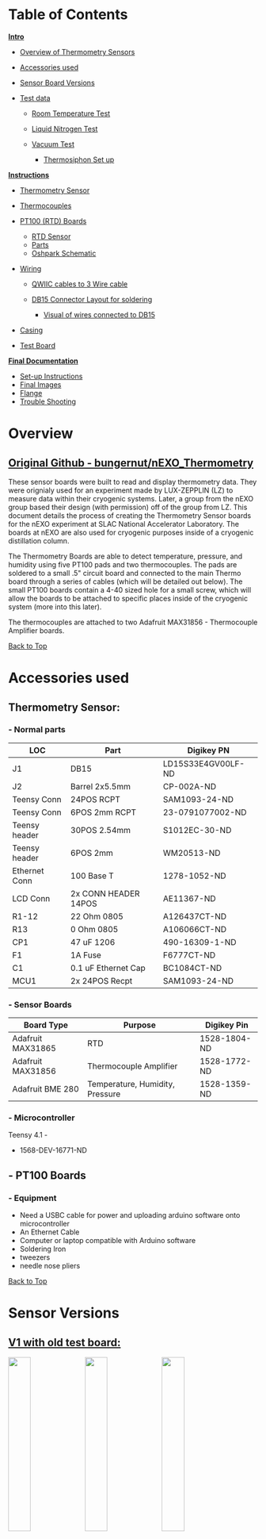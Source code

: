 # Table of Contents

<u>**Intro**</u>
- [Overview of Thermometry Sensors](#overview)
- [Accessories used](#accessories-used)
- [Sensor Board Versions](#sensor-versions)
- [Test data](#tests)
    
    - [Room Temperature Test](#u-room-temp-test-u)
    - [Liquid Nitrogen Test](#u-liquid-nitrogen-test-u)
    - [Vacuum Test](#u-cold-test---inside-vacuum-for-nexo-distillation-column-u)
     
      - [Thermosiphon Set up](#thermosiphon-set-up)


<u>**Instructions**</u>

- [Thermometry Sensor](#thermometry-sensor-1)
- [Thermocouples](#thermocouples)
- [PT100 (RTD) Boards](#pt100-rtd-boards)

  - [RTD Sensor](#sensor)
  - [Parts](#parts)
  - [Oshpark Schematic](#oshpark-schematic)
- [Wiring](#wiring)

  - [QWIIC cables to 3 Wire cable](#pt100-board-to-db15-wires-3-wire-configuration)
  - [DB15 Connector Layout for soldering](#db15-layout)

    - [Visual of wires connected to DB15](#to-db-15-images)
- [Casing](#casing)

- [Test Board](#test-board)


<u>**Final Documentation**</u>

- [Set-up Instructions](#set-up-instructions)
- [Final Images](#final-images)
- [Flange](#flange)
- [Trouble Shooting](#trouble-shooting)





# Overview

## [Original Github - bungernut/nEXO_Thermometry](https://github.com/bungernut/nEXO_Thermometry)

These sensor boards were built to read and display thermometry data. They were orignialy used for an experiment made by LUX-ZEPPLIN (LZ) to measure data within their cryogenic systems. Later, a group from the nEXO group based their design (with permission) off of the group from LZ. This document details the process of creating the Thermometry Sensor boards for the nEXO experiment at SLAC National Accelerator Laboratory. The boards at nEXO are also used for cryogenic purposes inside of a cryogenic distillation column. 

The Thermometry Boards are able to detect temperature, pressure, and humidity using five PT100 pads and two thermocouples. The pads are soldered to a small .5" circuit board and connected to the main Thermo board through a series of cables (which will be detailed out below). The small PT100 boards contain a 4-40 sized hole for a small screw, which will allow the boards to be attached to specific places inside of the cryogenic system (more into this later). 

The thermocouples are attached to two Adafruit MAX31856 - Thermocouple Amplifier boards. 

[Back to Top](#table-of-contents)

# Accessories used


## Thermometry Sensor:


### - Normal parts
| LOC | Part | Digikey PN |
| -- | -- | -- |
| J1 |  DB15 | LD15S33E4GV00LF-ND |
| J2 | Barrel 2x5.5mm | CP-002A-ND |
|Teensy Conn| 24POS RCPT| SAM1093-24-ND|
|Teensy Conn| 6POS 2mm RCPT| 23-0791077002-ND |
|Teensy header| 30POS 2.54mm | S1012EC-30-ND |
|Teensy header| 6POS 2mm | WM20513-ND |
| Ethernet Conn | 100 Base T | 1278-1052-ND |
| LCD Conn | 2x CONN HEADER 14POS | AE11367-ND|
| R1-12 | 22 Ohm 0805 | A126437CT-ND |
| R13 | 0 Ohm 0805 | A106066CT-ND |
| CP1 | 47 uF 1206 | 490-16309-1-ND |
| F1 | 1A Fuse | F6777CT-ND |
| C1 | 0.1 uF Ethernet Cap | BC1084CT-ND |
| MCU1 | 2x 24POS Recpt | SAM1093-24-ND |

### - Sensor Boards
| Board Type | Purpose | Digikey Pin |
| -- | -- | -- |
| Adafruit MAX31865 | RTD | 1528-1804-ND |
| Adafruit MAX31856 | Thermocouple Amplifier | 1528-1772-ND |
| Adafruit BME 280 | Temperature, Humidity, Pressure | 1528-1359-ND |

### - Microcontroller

Teensy 4.1 -
  - 1568-DEV-16771-ND

## - PT100 Boards


### - Equipment

- Need a USBC cable for power and uploading arduino software onto microcontroller
- An Ethernet Cable
- Computer or laptop compatible with Arduino software
- Soldering Iron
- tweezers
- needle nose pliers







[Back to Top](#table-of-contents)

# Sensor Versions


## <u> V1 with old test board: </u>

<img src = "https://user-images.githubusercontent.com/108306069/180639728-da122901-7785-490f-8541-07e176c8003f.jpg" width="30%" height="30%" /> <img src = "https://user-images.githubusercontent.com/108306069/180639732-4a652e38-5c96-459b-b6cc-5a22cece129e.jpg" width="30%" height="30%" />
<img src = "https://user-images.githubusercontent.com/108306069/180639743-0a02138f-b131-4d3f-869e-5574912ddfaf.jpg" width="30%" height="30%" />


## <u> V2 with new test board: </u>

<img src = "https://user-images.githubusercontent.com/108306069/180685188-c0f67bbc-1eb3-444f-8481-792b022677f2.jpg" width="50%" height="50%" /> <img src = "https://user-images.githubusercontent.com/108306069/180685219-8be5ff90-ff56-4a7b-890c-3c6aa682cf0f.jpg" width="45%" height="45%" />

## <u> V3 with test thermocouples and Copper block inputs </u>

<img src = "https://user-images.githubusercontent.com/108306069/181170964-011baca8-69f6-4f5b-88f1-50cd95f96876.jpg" width="50%" height="50%" />

(picture of copper blocks)

## <u> V4 - Finished (Final) Board: </u>

- Completed PT100 pads/circuit boards and two thermocouples

<img src = "https://user-images.githubusercontent.com/108306069/183540359-ea371047-1c70-486d-84a8-376f889c4bae.jpg" width="50%" height="50%" /> <img src = "https://user-images.githubusercontent.com/108306069/183540362-a6e5615e-7300-4030-a3be-22b11449a82e.jpg" width="45%" height="45%" />


[Back to Top](#table-of-contents)
# Tests

## <u> Room Temp Test </u>

- With PT100 inputs and short Thermocouples

### readings:

| Sensor | 1st Reading | 2nd Reading | 3rd Reading | Actual temperature | 
| -- | -- | -- | -- | -- |
| RTD 1 | 296.58 K | 296.48 K | 296.31 K |  | 
| RTD 2 | 295.57 K | 295.54 K | 295.64 K |  |
| RTD 3 | 296.08 K | 296.11 K | 296.42 K |  |
| RTD 4 | 296.01 K | 295.98 K | 295.87 K |  |
| RTD 5 | 295.98 K | 295.94 K | 296.04 K |  |
| TC 1 | 295.45 K | 295.53 K | 295.86 K |  |
| TC 2 | 295.09 K | 295.11 K | 295.17 K |  |


## <u> Liquid Nitrogen Test </u>

- With Original Copper PT100 blocks and long Thermocouples
- Finished Thermo Sensor, tested temperature readout with Liquid Nitrogen - ~ 77 Kelvin. 
  - Small margin of error on TCs +/- 3 Kelvin.

Liquid Nitrogen ranfes from 63 K - 77.2 Kelvin

###  Readings:

| Sensor | 1st Reading | 2nd Reading | 3rd Reading | Actual temperature | 
| -- | -- | -- | -- | -- |
| RTD 1 | 76.00 K | 75.97 K | 76.06 K | 77.2 K |
| RTD 2 | 76.18 K | 76.15 K | 76.27 K | 77.2 K |
| RTD 3 | 76.09 K | 76.09 K | 76.18 K | 77.2 K |
| RTD 4 | 76.03 K | 76.03 K | 76.09 K | 77.2 K |
| RTD 5 | 75.75 K | 75.69 K | 75.72 K | 77.2 K |
| TC 1 | 81.86 K | 81.72 K | 82.15 K | 77.2 K |
| TC 2 | 80.08 K | 80.31 K | 80.28 K | 77.2 K |


## <u> Cold Test - Inside vacuum for nEXO Distillation Column </u>

### Thermosiphon set up:



<img src = "https://user-images.githubusercontent.com/108306069/184038434-a6cbc5ee-32a0-496f-91f1-35d18373e046.jpg" width="60%" height="60%" />

The thermosiphon acts as an evaporator for the Liquid Xenon Cell in which it is located. The thermosiphon will be pumping Liquid Nitrogen through it's main two tubes connected at the top:

<img src = "https://user-images.githubusercontent.com/108306069/184044204-3818bdc9-bebf-4102-854a-fe845508ea35.jpg" width="60%" height="60%" />

Once the entire distillaiton column is completed, Gaseous Xenon will be pumped into the main chamber (where the Thermosiphon is located) inside of a smaller enclosed space. This is attached directly below the thermosiphon.


PT100 sensors are screwed into specific places on the thermosiphon. To test, we used PT100 sensor blocks used by a different experiment - LZ. We compared the new PT100s (RTDs) to the previous ones - with the knowledge that LZ's worked - in order to discern any unusual readings from the new PT100s

There are two PT100's from LZ, and four PT100s from nEXO. From now on, I will label the new PT100s as RTD, and the old RTDs as LZ. They are labeled on the Thermosiphon as shown:

##### Front Side view:

<img src="https://user-images.githubusercontent.com/108306069/184040527-e4ccb5d4-3682-4ab1-801c-1d8b744ef3c8.png" width="60%" height="60%" />

##### Back Side view:

<img src="https://user-images.githubusercontent.com/108306069/184040604-15123de5-772b-485e-8ff4-fd65ef4b4c60.png" width="60%" height="60%" />

LZ1 and RTD 4 are in parallel with each other on the Aluminium block - They should be reading relatively the same temperatures.
LZ2 and RTD 1 are also in parallel with each other on the Copper block - They should be reading the same temperatures as well.

#### **Note:**

<img src = "https://user-images.githubusercontent.com/108306069/184043248-99a460e7-974e-4453-9f7a-95cef09b9bd0.jpg" width="60%" height="60%" />

- The *top* of the Thermosiphon - (Copper block) is where the cool Liquid Nitrogen will enter, this is the coldest area
    -  RTDs 1 and 2, and LZ 2 are located here
- The *very bottom* of the block (aluminium block) is where the heater is located - the warmest area.
    - RTDs 3 and 4, and LZ 1 are located here

### Set Thermosiphon temperature at 170 K	(Aluminium block).

| PT100 |	Measurement (K) |
| -- | -- |
| RTD1	| 158.16 |
| RTD2	| 147.29 |
| RTD3	| 169.99 |
| RTD4	| 170.31 |
| -- | -- |
| LZ1 |	170.83 |
| LZ2 |	157.61 |

- This is very promising information - RTDs 3 and 4, and LZ 1 are located directly on the heater, reading near exactly 170 K. In addition, LZ1 and RTD4 sensor readings are very close to each other - roughly .5 K apart from one another




[Back to Top](#table-of-contents)

# Instructions: 

# Thermometry Sensor

### OshPark link:

[Thermometry_Board_V2](https://oshpark.com/shared_projects/bG9Ms06A)


### Finished schematic:

<img src="https://user-images.githubusercontent.com/108306069/180638077-1676d7af-37d4-4900-81e7-8d532505efff.png" width="40%" height="40%" /> 

### Initial Board:

<img src = "https://user-images.githubusercontent.com/108306069/180638084-9f4401e8-8b92-4297-a38c-d2ef5e9d8e3c.jpg" width="30%" height="30%" />

<img src = "https://user-images.githubusercontent.com/108306069/180638138-ed8431ed-e6fe-4d70-b511-20ef9f321969.jpg" width="20%" height="20%" /> <img src = "https://user-images.githubusercontent.com/108306069/180638139-28253d3c-6404-44e0-8641-dd005f827168.jpg" width="20%" height="20%" />



Parts:
| LOC | Part | Digikey PN | Color on Schematic |
| -- | -- | -- | -- |
| J1 |  DB15 | LD15S33E4GV00LF-ND | yellow |
| J2 | Barrel 2x5.5mm | CP-002A-ND | Dark Blue |
|Teensy Conn| 24POS RCPT| SAM1093-24-ND| Orange |
|Teensy Conn| 6POS 2mm RCPT| 23-0791077002-ND | Purple |
|Teensy header| 30POS 2.54mm | S1012EC-30-ND | Orange |
|Teensy header| 6POS 2mm | WM20513-ND | Purple |
| Ethernet Conn | 100 Base T | 1278-1052-ND | Red |
| LCD Conn | 2x CONN HEADER 14POS | AE11367-ND| Green |
| R1-12 | 22 Ohm 0805 | A126437CT-ND | -- |
| R13 | 0 Ohm 0805 | A106066CT-ND | -- |
| CP1 | 47 uF 1206 | 490-16309-1-ND | Teal |
| F1 | 1A Fuse | F6777CT-ND | Pink |
| C1 | 0.1 uF Ethernet Cap | BC1084CT-ND | Light Blue circle |
| MCU1 | 2x 24POS Recpt | SAM1093-24-ND | -- |

[Back to Top](#table-of-contents)
## Highlighted Schematic:

<img width="480" alt="Screen Shot 2022-07-24 at 1 06 48 AM" src="https://user-images.githubusercontent.com/108306069/180638238-5b6b8076-db8e-48e9-a57a-634a00a3c19e.png" >


<img width="417" alt="Screen Shot 2022-07-24 at 1 08 24 AM" src="https://user-images.githubusercontent.com/108306069/180638297-c3f823bd-0eec-4a62-8e48-fff99ad0ff64.png"> <img width="209" alt="Screen Shot 2022-07-24 at 1 08 46 AM" src="https://user-images.githubusercontent.com/108306069/180638304-716aab9d-0b48-4e20-99e5-422189077b5f.png">



## Soldering:
The order in that I added pieces (this is not the best order to go in).
- **22 Ohm Resistors** onto pads R1-R12, skipping R-13
- **0 Ohm Resistor** onto R-13 pad
- **DB15 Connector** on the J1 pad
- **LCD Connectors** on the ILI9341TFT1 and ILI9341TFT2 pads
  - Make sure the keying slot is facing the right direction. On the main board, the slot should be facing *toward* the MAX31865 pads and *away* from the Teensy pad.
  - On the **small** board, make sure the slot is facing *away* from the ILI9341TFT3 Through Holes.
- The **1A Fuse** on the F1 pad 
- A **47 uF capacitor** on CP1 pad, below the Fuse.
- **0.1 uF Ethernet Capacitor** on pad C1.
  - The name of the pad isn’t visible on the schematic; the capacitor is next to the Ethernet Plugin
- An **Ethernet plugin** on the Teensy-Ethernet1 pad.
  - The opening of the connector should also be facing *away* from the board.
- A **Black Barrel Power Jack connector** on the J2 pad.
  - Make sure that this connector is also facing the correct direction; the main connector should be facing *away* from the middle of the board
- The **Receptacle Connectors** are placed on the long row of ThroughHole pins on the Teensy pad:

<img src = "https://user-images.githubusercontent.com/108306069/180638956-a9f4992f-68ad-4474-b62a-6bd775c51de7.jpg" width="40%" height="40%" /> 

- Similarly, long **connector headers** (length 24) and smaller (3x2) connector headers will be soldered to the Teensy 4.1 board:
  - The 3x2 connector has it's *shortest* side soldered to the Teensy
  - The long 24 pin connector has it's *longest* side solder to the Teensy

<img src = "https://user-images.githubusercontent.com/108306069/181919947-589803b9-3c0a-4296-adec-bf5b955ecb33.jpg" width="25%" height="25%" /> <img src = "https://user-images.githubusercontent.com/108306069/181919948-7f15019d-8140-42b7-aea9-99a95137dfb5.jpg" width="42%" height="42%" />


- The pins (connected to the Teensy) will be put into the Recepticle connectors already soldered to the main board:

<img src = "https://user-images.githubusercontent.com/108306069/181172550-0d29fc93-3e87-45c5-93e3-dfb6dbc3ec84.jpg" width="20%" height="20%" /> <img src = "https://user-images.githubusercontent.com/108306069/181172567-f0d6f51a-caa4-4dad-b8c4-823b8bbb318a.jpg" width="20%" height="20%" /> <img src = "https://user-images.githubusercontent.com/108306069/181172573-9c1763ad-7686-44b1-8bba-2d3ff5003451.jpg" width="20%" height="20%" />


[Back to Top](#table-of-contents)

### Sensor Boards:

#### Parts Used

| Board Type | Purpose | Digikey Pin | Amount |
| -- | -- | -- | -- |
| Adafruit MAX31865 | Resistance Temperature Detector | 1528-1804-ND | Five |
| Adafruit MAX31856 | Thermocouple Amplifier | 1528-1772-ND | Two |
| Adafruit BME 280 | Temperature, Humidity, Pressure Detector | 1528-1359-ND | One |

- Five Adafruit MAX 31865 boards (Resistance Temperature Detectors (RTDs)) are soldered to their respective places along one end of the main board.
  - These for pin holes are normally where two wire clamps would go. However, instead, we are going to put 3 Connector headers here.  The MAX 31865 boards do not have Connectors that are wide enough for the 4 pins, so break apart the receptacle headers into singular pieces.


<img src = "https://user-images.githubusercontent.com/108306069/181920039-1a44e52b-00bb-43bd-bdd3-d3d7f7bd06a8.jpg" width="55%" height="55%" />

 <img src = "https://user-images.githubusercontent.com/108306069/181920138-42bf636e-e0b3-4abb-a5d2-f194df4a10ec.jpg" width="40%" height="40%" /> <img src = "https://user-images.githubusercontent.com/108306069/181920141-11c5d22f-c9d0-45af-85e8-5ba06314fb83.jpg" width="40%" height="40%" />


The individual pins will go in three specific places; one pin in the F- hole, one in the RTD+, and the last in th F+ hole. The front of the Adafruit board has just the F- and F+ label - the RTD+ hole is directly to the left of the F+ slot (see image). The full labels can also be seen on the very back. 


<img src = "https://user-images.githubusercontent.com/108306069/187054805-c953127b-f872-4fbc-a5ba-3dc6903071c7.jpg" width="80%"/>


<img src ="https://user-images.githubusercontent.com/108306069/187054814-ae1196d0-239b-4c44-93dc-ff568f831fd4.jpg" width=80% />


<img src = "https://user-images.githubusercontent.com/108306069/181175433-eba0cc57-0372-44fe-94a2-c6e2bdbae26a.jpg" width="50%" height="50%" />


- Two Adafruit MAX31856 boards (Thermocouple Amplifiers) are soldered to other side of board:


<img src = "https://user-images.githubusercontent.com/108306069/181175257-f38b23bc-bbe1-4071-92da-5e653a874c01.jpg" width="35%" height="35%" /> <img src = "https://user-images.githubusercontent.com/108306069/181175021-fc2dc400-9023-4525-9681-a0582e45d439.jpg" width="35%" height="35%" />


- One BME 280 Board (Temperature, Humidity, Pressure):

<img src = "https://user-images.githubusercontent.com/108306069/181176123-2502de2a-f2b0-4295-82b8-a4fbc86d7f7d.jpg" width="45%" height="45%" />
<img src = "https://user-images.githubusercontent.com/108306069/181176235-8fb24f9e-967a-4424-92e5-b60690b69af9.jpg" width="45%" height="45%" />


## MAX31856 - RTD Board
- The RTD boards (in our version) were modified for a 3 wire configuration.
- Initially, the connection line on the copper plates - between the 4 and 3 wire pads (ass seen in below images) - needs to be severed.
  - Taking an exact-o knife, the copper line is cut/scraped away.

## Before

<img src = "https://user-images.githubusercontent.com/108306069/183705753-a459558c-e3a5-4364-98cc-3f706cf5fabd.jpg" width="50%" height="50%"/> 


<img src = "https://user-images.githubusercontent.com/108306069/181443437-a7d02452-e05f-4367-acda-826065b1d67f.jpg" width="30%" height="30%" /> <img src = "https://user-images.githubusercontent.com/108306069/181443445-44dd36ed-dc8b-4a6f-8277-9e1c49840136.jpg" width="30%" height="30%" />


## After
<img src = "https://user-images.githubusercontent.com/108306069/183706656-addcf999-cf3f-4ec3-9eaa-95f944c6f043.jpg" width="60%" height="60%" />

<img src = "https://user-images.githubusercontent.com/108306069/183706736-f2eb818f-f915-4d97-beaa-b10d0270bd2a.jpg" width="60%" height="60%" /> 
<img src = "https://user-images.githubusercontent.com/108306069/183706820-2c4dccbe-210b-4160-a0f3-18130e1b46a4.jpg" width="50%" height="50%" /> 



- The two 3 wire pads need to then be soldered together



<img src = "https://user-images.githubusercontent.com/108306069/183702550-97961d95-3650-4c10-a858-08f2cdb1fe40.jpg" width="50%" height="50%" />


Nothing needs to be changed for the BME or Thermocouple amplifiers

[Back to Top](#table-of-contents)

# Thermocouples


The thermocouples used in this sensor are type 'T', with Copper and Constantan (Cu-Con) metals. This type of thermocouple can measure tempuratures from -250 degrees Celsius (23.15 K) to 350 degrees Celsius (623.15 K), which is very helpful to measure accurate temperatures in cryogenic conditions.

Thermocouples themselves always consist of two different types of metals that are joined together at one end - whether with solder or welding is up to the person. When the soldered end of the thermocouple is heated or cooled a voltage is created that can be associated with a specific temperature.

The thermocouples in our system will be used in conjunction with the Adafruit MAX31856 (Thermocouple Amplifier) boards. We'll need two - preferably long (roughly two and a half feet long) in order to test temperature readings. You can also make two short thermocouples in order to quickly test room temperature without the hastle of the long wires.

First, strip both ends of the thermocouple wires - the outer plastic, then the individuals (as shown in the images below).

Leave one side of the wire alone, that will be inserted into the connectors on the thermocouple amplifiers.
On the other end, twist the two metals and solder the wires together.

<img src = "https://user-images.githubusercontent.com/108306069/184797978-875eb3f6-0d54-40ae-a58f-71dc5eee1eac.jpg" width="48%" height="48%" /> <img src = "https://user-images.githubusercontent.com/108306069/184797980-2b07f6f5-91d4-435a-9811-92fedaaa957c.jpg" width="48%" height="48%" />
<img src = "https://user-images.githubusercontent.com/108306069/184797981-82fad48f-1704-4114-9ee3-c38b7d32de4a.jpg" width="48%" height="48%" /> <img src = "https://user-images.githubusercontent.com/108306069/184797982-a81cf862-99a1-4ac6-b710-d1bf91d4642b.jpg" width="48%" height="48%" />


<img src = "https://user-images.githubusercontent.com/108306069/184797984-be74ec2f-2472-46f0-8b26-a14d1fa91c11.jpg" width="48%" height="48%" /> <img src = "https://user-images.githubusercontent.com/108306069/184797985-349ff1dd-66df-4d0f-b85b-1d4ba747c348.jpg" width="48%" height="48%" /> <img src = "https://user-images.githubusercontent.com/108306069/184797986-8c6c7884-4de2-402e-9d6a-dd6a6c5a505d.jpg" width="48%" height="48%" />




The two ends that were not soldered together will be inserted into the terminal block (the black fastener), the Copper wire will be placed in the positive port (right hole) and the Constantan wire will be placed into the negative port (left hole).

Screw the top until the wires rest tightly inside the terminal block.

<img src = "https://user-images.githubusercontent.com/108306069/184805117-dcde885e-2d76-4d93-8e5a-e100852c7875.jpg" width="48%" height="48%" /> <img src = "https://user-images.githubusercontent.com/108306069/184805121-ee6cd491-92a6-4038-940c-528f8b567b45.jpg" width="48%" height="48%" />

<img src = "https://user-images.githubusercontent.com/108306069/184806560-3b6ca52e-71c3-46db-adff-15a50cf7afdc.jpg" width="48%" height="48%" />




Full Sensor with short thermocouples and Test board:

<img src = "https://user-images.githubusercontent.com/108306069/184806520-f2504c28-adb8-4823-b3b6-62ac52206db0.jpg" width="60%" height="60%" />

Full sensor with long thermocouples, connected to copper sensor blocks:

<img src = "https://user-images.githubusercontent.com/108306069/181170964-011baca8-69f6-4f5b-88f1-50cd95f96876.jpg" width="60%" height="60%" />





[Back to Top](#table-of-contents)

# PT100 (RTD) Boards

These boards were designed to measure and read out temperatures taken from a PT100 (RTD) sensor, which is transmitted to the Adafruit MAX 31865 boards using a QWIIC JST Conncector. The board itself is designed to lever and flatten the white RTD pad against the surface of an object (as seen in images below). 

The board was designed with a 4-40 screw hole in order to lever the PT100 pads onto the surface (in nEXO's case - the Thermosiphon as explained [above](#thermosiphon-set-up)):


<img src = "https://user-images.githubusercontent.com/108306069/184951746-3d9781f4-3e90-45ee-a319-53f1975df39f.jpg" width="80%" height="80%" />

<img src = "https://user-images.githubusercontent.com/108306069/184952454-4f8a7b08-593c-4097-a2c9-51678762b16a.jpg" width="60%" height="60%" />

----

<img src = "https://user-images.githubusercontent.com/108306069/184951745-5f80ee6f-18ba-4bc3-85bd-5df7187f7dcd.jpg" width="80%" height="80%" />
<img src = "https://user-images.githubusercontent.com/108306069/184952451-c3b241d5-560c-49d6-adca-50b395936aa7.jpg" width="60%" height="60%" />




Full Set Up

<img src = "https://user-images.githubusercontent.com/108306069/184950659-782837f7-7d89-4b54-8d48-7881b280e1de.jpg" width="48%" height="48%" />


<img src = "https://user-images.githubusercontent.com/108306069/184950651-861cfc07-9899-45eb-b866-f16872eb4698.jpg" width="48%" height="48%" />

<img src = "https://user-images.githubusercontent.com/108306069/184950662-61a63287-75ee-48fd-843a-6d65c137ffc9.jpg" width="48%" height="48%" />


### Boards:

<img src = "https://user-images.githubusercontent.com/108306069/184798246-4e013e32-0c95-4a86-936d-31fb06b9b0be.jpg" width="48%" height="48%" />


### Sensor:

<img src="https://user-images.githubusercontent.com/108306069/184969295-23648c81-804a-42bb-b3d2-1c7f80b1928e.png" width="48%" height="48%" />

---
## Parts:
---

| Part | Store | Pin |
| -- | -- | -- |
| PT100 - RTD | Digikey | 1759-1021-ND |
| Qwiic JST Connector | Mouser Electronics | 474-PRT-16766 |
| 4 Position Cable | Digikey | 1568-PRT-17257-ND |

[Back to Top](#table-of-contents)


### <u> OshPark Schematic:</u>

[PT100 Level Board - V2](https://oshpark.com/shared_projects/1DKsv6yt)



### <u> Comparisons: </u>

with penny:

<img src = "https://user-images.githubusercontent.com/108306069/184798241-0bbd25b9-b909-4962-983e-b0059b872fcb.jpg" width="48%" height="48%" />
<img src = "https://user-images.githubusercontent.com/108306069/184798242-a41971a1-3661-47c6-b173-a4070373a6c7.jpg" width="48%" height="48%" />

<img src = "https://user-images.githubusercontent.com/108306069/184798243-900d006e-df9b-4ceb-81c1-b156dcc14dbd.jpg" width="48%" height="48%" />
<img src = "https://user-images.githubusercontent.com/108306069/184798244-b7bac9e2-b7d5-40ac-bbb6-55a04a2c51d4.jpg" width="48%" height="48%" />
<img src = "https://user-images.githubusercontent.com/108306069/184798245-7f464741-0f0c-41e6-a66d-0577741e8255.jpg" width="48%" height="48%" />

[Back to Top](#table-of-contents)



### <u>completed</u>


<img src = "https://user-images.githubusercontent.com/108306069/184798247-97b44e98-79d8-4d36-9f35-07704dedc6bc.jpg" width="48%" height="48%" /> <img src = "https://user-images.githubusercontent.com/108306069/184798250-efc112f6-208a-4ca2-93cb-04ed21375a96.jpg" width="48%" height="48%" />

back <img src = "https://user-images.githubusercontent.com/108306069/184798253-8b540f9c-14ed-4fb1-9387-312c0a8043bb.jpg" width="48%" height="48%" />


side <img src = "https://user-images.githubusercontent.com/108306069/184798254-52c8c02e-8b04-428b-8215-11323210e509.jpg" width="48%" height="48%" />

Make sure that the ends of the RTD wires after soldered are snipped short.

[Back to Top](#table-of-contents)



full comparisons:

<img src = "https://user-images.githubusercontent.com/108306069/184798255-164ce5cf-6c33-44c3-a01d-942c3d9cd700.jpg" width="48%" height="48%" /> <img src = "https://user-images.githubusercontent.com/108306069/184798256-335c2450-7c80-474a-94a2-6643f4cf7475.jpg" width="48%" height="48%" /> <img src = "https://user-images.githubusercontent.com/108306069/184798258-bb97a8a4-cba2-403e-8e52-9b3c1d01a697.jpg" width="48%" height="48%" /> <img src = "https://user-images.githubusercontent.com/108306069/184798260-c2317e7e-282b-4c94-b463-5d3f2655efab.jpg" width="48%" height="48%" /> <img src = "https://user-images.githubusercontent.com/108306069/184798261-e6a00067-6130-4e04-b76c-b88df7d5d8cb.jpg" width="48%" height="48%" /> <img src = "https://user-images.githubusercontent.com/108306069/184798262-79985214-8987-45cd-a599-e24f5544ab8b.jpg" width="48%" height="48%" />

<img src="https://user-images.githubusercontent.com/108306069/184798263-ab4ef19c-5ebb-42a2-ac35-c9d8b32cce67.png" width="70%" height="70%" />




[Back to Top](#table-of-contents)

# Wiring

## PT100 Board to DB15 wires (3 wire configuration)

### Materials:

- Heat-shrink
- Three Wire cable
- 4 position cable (digikey)

The PT100 wires are connected to the Adafruit board with a 3 wire configuration. 
The four position (4P) cable bought from digikey site contains four wires and has two male QWIIC connectors on either side - the length of the wire will need to be cut in half.

---

The reason for a 3 wire configuration over simply just having two has to do with the added resistance in the wires themselves. 


<img src="https://user-images.githubusercontent.com/108306069/186334230-cf53a1a7-a5ce-4c4d-8199-8c371e8bb186.png" width="50%" />



In a three or four wire configuration, the extra third and fourth wires detect the added resistance in the main (1st and 2nd) wires so that we are able to later account for it. 
However, a four wire configuration is very complicated to put together. 
Therefore, a 3 wire config is used. 

With a 3 wire, we assume that the added resistance in the first wire is the same as what is detected in the third wire.

More information on these configurations can be found [<u><big>***here***</u></big>](https://www.omega.com/en-us/resources/rtd-2-3-4-wire-connections)

---

As seen in the below photos, the blue wire from the 4P cable was folded back, the three left were stripped and tinned.

Three wire braided cable can be used to make the 4P cable longer. For the nEXO group, 25 inch wire was needed, but the 4P wires were only 6 inches. Measure and cut needed length as necessary.

### _**Note**_:

The colors of the three wire cable doesn't matter, but it would be better to find colors that match with the QWIIC (4P) cable (or any other cable used) to keep colors consistent and easy to follow for later on.

Recommended colors would be - black, red, and white cable. 
The 4P cable is colored black, red, blue, and yellow, but the blue wire was not used; red to red, black to black, and yellow to white.

 The 3 wire cable was also stripped and tinned, but before soldering them together, make sure heat shrink plastic tubes are put on the individual wires. 
 The heat shrink should be think enough to fit over the wire and still have some room to maneuver. 
 It should then be soldered to the 4P cable as seen in the images below.

 The other end of the three wire should not be soldered to anything yet.
 



<img src = "https://user-images.githubusercontent.com/108306069/185766617-954beb76-67e1-41be-bd0b-90935a3922cc.jpg" width="50%" height="55%" /><img src = "https://user-images.githubusercontent.com/108306069/185766623-c3d06b05-1737-4e91-85f3-d4f61504958a.jpg"  width="50%" height="55%" />


<img src = "https://user-images.githubusercontent.com/108306069/185766627-cb579d6f-ee85-4b9e-84e9-b5c3bbc7aa5e.jpg"  width="50%" height="55%" /><img src = "https://user-images.githubusercontent.com/108306069/185778949-317af6b9-57d7-4d23-b54a-ae9a424c5173.jpg" width="50%" height="55%" />


[Back to Top](#table-of-contents)

Move the heat shrink so that it covers the exposed wire and both cables that were soldered together. 
Heat the shrink plastics so that they are snug on the wires and do not individually move.
The wires can all three be moved in front of the heat gun at the same time, as long the heat shrink plastics are not touching each other.

Then, cut another piece of heat shrink and place it over the three wire cable (white, red, black) all the way until just before the the soldered joints - not entirely over the connected wires. 
This is to help keep the wires themselves protected and to keep them held together.
It is circled in the next photo:

<img src = "https://user-images.githubusercontent.com/108306069/185778777-e66a54ad-fd78-4270-ad75-b8b09ac564be.png" width="50%" height="55%" />

This also needs to be shrunk with the heat gun. Another wider tube of heat shrink needs to be cut. this time placed over the entirety of the wires - **_including_** the blue wire that was not used from the 4P QWIIC cable. The blue wire is included so that there are no exposed wires - to protect it and the system from shorts.

More heat shrink tubes can be added anywhere on the long strips of wires to keep the three cables together. I recommend putting a piece somwhere in the middle of the 3 wire and, on the opposite side, a little over an inch from the end.


<img src = "https://user-images.githubusercontent.com/108306069/185779342-11dd0550-268c-43da-8a5a-2952a9d8174b.png" width="50%" height="55%" />

Circled in blue are both the soldered ends of the 3 wire and 4P QWIIC connectors and the placement of the heat shrink. This is one of the final set ups for the Thermometry Sensor. The male connector will be placed in the female QUIIC connector on the PT100 boards.


### Finished:

<img src = "https://user-images.githubusercontent.com/108306069/184798467-91330268-8961-427e-8216-f5d0071aa060.jpg" width="55%" height="55%" />





[Back to Top](#table-of-contents)


# DB15 Layout

## [DB15 Wiring to RTD(Adafruit) boards](https://github.com/BlueComet4314/Test-Board-Instructions)



### To DB-15 (Images)

<img src = "https://user-images.githubusercontent.com/108306069/184798452-a2e35591-c14f-439d-8de4-ad9fd6077813.jpg" width="48%" height="48%" />
<img src = "https://user-images.githubusercontent.com/108306069/184798454-f7108c8d-c39e-456d-8c7f-5fc41f56aa8a.jpg" width="48%" height="48%" />
<img src = "https://user-images.githubusercontent.com/108306069/184798460-2a789be2-3efb-4a77-9485-1bf93ba478ae.jpg" width="48%" height="48%" />
<img src = "https://user-images.githubusercontent.com/108306069/184798463-87a4f5c2-265f-471e-b069-ab299ab38463.jpg" width="48%" height="48%" />
<img src = "https://user-images.githubusercontent.com/108306069/184798464-eb66bf25-b292-42ac-91a7-0bc6de4cb669.jpg" width="48%" height="48%" />
<img src = "https://user-images.githubusercontent.com/108306069/184798466-7e40b3fe-db35-4db4-b1f6-80fe5cb653d0.jpg" width="48%" height="48%" />

[Back to Top](#table-of-contents)


# Casing


[Back to Top](#table-of-contents)



# Test Board

Test boards for the Thermometry sensors boards were built in order to assay the functionality of the Thermometry boards as they were constructed.
These test boards (as shown in figure \ref{v2testboard}) use five resistors, with a resistance of 100 ohms (\Omega). The thermometry sensors - through the Teensy-4.1 - are able to convert this resistance to temperature.

Test Board wiring is the exact same as the wiring for the PT100/QWIIC cables found [here](#db15-layout)


## --> [DB15 Wiring to RTD(Adafruit) boards](https://github.com/BlueComet4314/Test-Board-Instructions) <--


### ***Version 1***

<img src = "https://user-images.githubusercontent.com/108306069/185823465-3eda0fea-e163-41c3-babf-fc7cd613bd82.jpg" width="48%" height="48%" /> <img src = "https://user-images.githubusercontent.com/108306069/185823466-614b1aed-64fd-41fd-8b8a-99fb3d206567.jpg" width="48%" height="48%" /> <img src = "https://user-images.githubusercontent.com/108306069/185823467-a0d639e8-b88d-4b7d-a39e-066bed02b51a.jpg" width="48%" height="48%" /> <img src = "https://user-images.githubusercontent.com/108306069/185823470-074942aa-4bb8-494e-9608-b56dc2b2b46e.jpg" width="48%" height="48%" />


### ***Version 2***

<img src = "https://user-images.githubusercontent.com/108306069/185823544-dbf12f31-0b2b-497d-a1b6-4b21faf4f0c4.jpg" width="48%" height="48%" /> <img src = "https://user-images.githubusercontent.com/108306069/185823545-3c58800f-b503-40a3-8a56-15bfd6b210d4.jpg" width="48%" height="48%" /> <img src = "https://user-images.githubusercontent.com/108306069/185823546-3e61f260-9e90-45b5-b063-fd9456583b7a.jpg" width="48%" height="48%" />

## ***Connected to Thermometry Sensor***

<img src = "https://user-images.githubusercontent.com/108306069/184806520-f2504c28-adb8-4823-b3b6-62ac52206db0.jpg" width="80%" height="60%" />


[Back to Top](#table-of-contents)

# Teensy Code

***Full Teensy Code and info can be found [***here***](https://github.com/BlueComet4314/Thermometry-Sensor-Instructions/tree/main/Teensy_code%20for%20Microcontroller) or in files at the top of the repository***

[Back to Top](#table-of-contents)

# Set-up Instructions

## With Test Board

Plug in the initial components before supplying the main board with power (just in case there are any shorts)

1. Ethernet Cable into ethernet port
2. Test Board into DB15 connector on Thermosensor
3. Main screen needs to be connected to middle port.
4. Thermocouples need to be screwed into the terminal block (the black fastener on the main board)
  
    -  ***Remember!!*** The Copper wire will be placed in the positive port (right hole) and the Constantan wire will be placed into the negative port (left hole).

<img src = "https://user-images.githubusercontent.com/108306069/186332681-432f33c2-13c9-40ab-8b6f-9d8d3e0f9920.png" width="90%" height="48%" />

After plugging in the components, supply power to the board, whether this is a usb cable inserted into the Teensy or a power adaptor into the barrel connector, it doesn't matter.
***However***, make sure that if you use a power adaptor that it does **not** excede <u>**6 Volts**</u>. This can cause damage to the Teensy or other parts of the Thermosensor.

[Back to Top](#table-of-contents)

## With PT100s


[Back to Top](#table-of-contents)

# Final images

## Test 1 -  Initial Room Temperature Testing of fully connected board

PT100s and Thermocouples were left in open air, taking in temperature of the room.

<img src = "https://user-images.githubusercontent.com/108306069/185823712-f5495cf6-93d2-46e9-9da5-2d9e74cd226b.jpg" width="48%" height="48%" />
<img src = "https://user-images.githubusercontent.com/108306069/185823714-35214d32-92bf-4d4e-984b-b51130b6bcea.jpg" width="48%" height="48%" />
<img src = "https://user-images.githubusercontent.com/108306069/185823716-3050e682-4cd1-4e99-8c79-3597b3178d24.jpg"
<img src = "https://user-images.githubusercontent.com/108306069/185823718-b0dd1cca-2b63-4da9-a3fa-107fa4b67e8a.jpg" width="48%" height="48%" />
<img src = "https://user-images.githubusercontent.com/108306069/185823719-392f6ebd-6363-4266-a552-77626c0d4df1.jpg" width="48%" height="48%" />


## Test 2 - Sensors inside Liquid Xenon Cell, attached to Thermosiphon

PT100s were attached to the Thermosiphon, as shown [here](#thermosiphon-set-up). The liquid xenon cell was placed under vacuum, Nitrogen gas was set to flow through the thermosiphon's lines, and temperature on the thermosiphon set to 170 degrees Kelvin (-103.15 Celsius/-153.67 Fahrenheit).

<img src = "https://user-images.githubusercontent.com/108306069/185825356-5d2cc1e7-d477-42bf-9022-25fc893d71dd.jpg" width="48%" height="48%" />

Initial cooldown, first readings of room temperature. 

<img src = "https://user-images.githubusercontent.com/108306069/185825363-5cc0f3f9-d289-4cfe-9fb4-7f02dc01f227.jpg" width="48%" height="48%" />

Thermosiphon has cooled to 170 K.

RTDs 1-4 are located at different positions on the thermosiphon as shown in image [one](#back-side-view) and [two](#front-side-view). 
RTDs 1 and 2 are near the top where it's the coldest, 3 and 4 are near the bottom where the heater on the Thermosiphon is located. 
RTD 1 is in between 2 and 3.

They will have slightly differing temperatures from each other, with the exception of 3 and 4.
 3 and 4 are located on the Aluminium block directly opposite from each other - they should have very similar readouts.


<img src = "https://user-images.githubusercontent.com/108306069/185825365-3c5fcb1b-3f0b-4b77-891b-3f608f982329.jpg" width="48%" height="48%" />

<img src = "https://user-images.githubusercontent.com/108306069/185825364-642cdf00-f81e-41bb-8ae0-5950d6acc406.jpg" width="48%" height="48%" />
<img src = "https://user-images.githubusercontent.com/108306069/185825366-b02850b4-23a7-428c-83cd-b87de0454b18.jpg" width="48%" height="48%" />


Graphing as the PT100 sensors (only 4 were used in this test) were cooled to 170 degrees Kelvin.

## Test 3 - Overnight test inside LXe Cell

<img src = "https://user-images.githubusercontent.com/108306069/185830484-3af2b7ea-9638-4f55-8051-bc7c66f6ce40.jpg" width="48%" height="48%" />

Initial check in the evening before being left overnight to fully cool.

<img src = "https://user-images.githubusercontent.com/108306069/185830486-328119ac-515b-4b29-8bd6-fe290bb93bcf.png" width="90%" height="48%" />

Graph of the complete cooldown of the RTD temperatures - stopping to rest at roughly 83 K to 85 K

Nitrogen gas was set to flow through the thermosiphon lines to cool the thermosiphon itself. The temperature of N2 is roughly 77 degrees Kelvin (-350 Fahrenheit/-196 Celsius). 

The graph in the second image shows the successful cooldown to Nitrogen Temperature. As shown in the top image, the RTDs (from nEXO) and LZs (from LUX-ZEPPLIN) show matching temperatures. Since we knew that LZ's PT100 sensors did work, to see nEXO's RTDs reading out near identical readings was promising!



## Updates -  "Room temperature" Check



<img src = "https://user-images.githubusercontent.com/108306069/185830624-e4af3d1b-0b02-4ab2-9c18-89e4760b1d4d.jpg" width="50%" height="48%" />

Quick check on thermometry sensors a few days after system's temperature was brought out of 77 K and let to rise back to room temperature.

Both Temperature Sensors that are being used now have their own protective cases.

## Updates - Second Room temperature check

After five days, the RTD sensors were once again check to make sure readings were accurate to the LZ sensors and that things were still running smoothly.


<img src = "https://user-images.githubusercontent.com/108306069/186332763-760c068b-a0f0-4bf3-9c33-e9a91aaf254f.jpg" width="50%" height="48%" />




[Back to Top](#table-of-contents)

# Flange

**This section is only if the Thermometry Sensors are being used for a cryogenic system with metal connector flanges. The metal flanges are essentially used in order to connect a DB15 cable to the PT100 wires while keeping the PT100s inside vacuum and the cable in open air as seen in the photos below.**

**If not used for a cryogenic system, this section can be skipped.**

PT100 cables were connected to an inner vacuum flange (feedthrough).

(image)

Gender changer for the DB15 was welded onto the flange which connects the RTDs from inside of the chamber to a cable outside of the chamber. The outer cable then connects to main thermometry board. 

At nEXO, there was a small issue with the feedthrough connector. 
The pins at the center were not direct feed throughs.
In other words, out of 15 pins; pin 15 on the vacuum side of the flange did not directly connect to pin 15 on the open air side.
The pin connections were flipped; pin 15 connected to pin 9, pin 1 connected to pin 8, etc.

Therefore, if you have soldered the DB15 connector correctly according to the schematic and you are unable to read temperature readouts when the feedthrough flange is connected, this may be your issue.

Fortunately, this is an easy fix. 
_Un_ fortunately, you will have to solder the DB15 wires backwards. 

The easiest way to do this, is to take another DB15 connector/cable and face the connecting side upwards and have it nearby:

<img src = "https://user-images.githubusercontent.com/108306069/187056149-524d78b9-e832-4bac-9254-4109bac13a32.png" width="50%" /><img src = "https://user-images.githubusercontent.com/108306069/187056152-076542b2-b58a-4527-9cb5-bf3ae0b16c8e.png" width="50%"/>

<img src = "https://user-images.githubusercontent.com/108306069/187056170-518ced56-0bce-42c4-8eab-676649266d0c.png" width="90%" />

The second DB15 connector/cable will be there as a guide to look at as you solder the wires. 
Instead of following the numbers on the connector you are soldering on, follow the numbers on the other DB15 connector.
It will be the same soldering methode, except backwards.

After this however, you will no longer be able to test the Thermometry boards without the feedthrough flange as the genderswapper.
The normal gender swapper doesn't have flipped pins (15 _is_ connected to 15, 8 to 8, etc.).

I suggest having an extra set of QWIIC cables connected to a DB15 that is soldered the normal way. 
That way if you need to test/assay something on the main thermo sensor board or PT100 board, you won't need the metal flange and extra cable to do so.



[Back to Top](#table-of-contents)

# Trouble Shooting



## Teensy

1. If you plug in the power source at some point and the green light on the Teensy blink on once briefly before dimming immediately to a faint green, this means that the Teensy may have been damaged/shorted.
You can easily check this if you have another Teensy on hand, the Teensys are designed to be able to be removed from the pins it is connected to just in case. 
You can pull the old Teensy off and replace it with a new one (once again uploading the Thermometry/Teensy code) and test it.

    - Another way to see if this is a Teensy issue, is if the screen itself doesn't display anything.
  It would only briefly light up once the power is supplied, then immediatly go black. 

2. If you have made multiple different thermometry sensors - or even if you have only made one - make sure that you have changed the MAC and I.P. address according to your own system/server, and that they are different from one another.





[Back to Top](#table-of-contents)


















